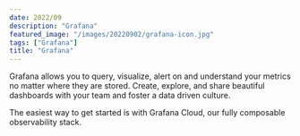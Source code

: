 ```yaml
---
date: 2022/09
description: "Grafana"
featured_image: "/images/20220902/grafana-icon.jpg"
tags: ["Grafana"]
title: "Grafana"
---
```


Grafana allows you to query, visualize, alert on and understand your metrics no matter where they are stored. Create, explore, and share beautiful dashboards with your team and foster a data driven culture.

The easiest way to get started is with Grafana Cloud, our fully composable observability stack.


